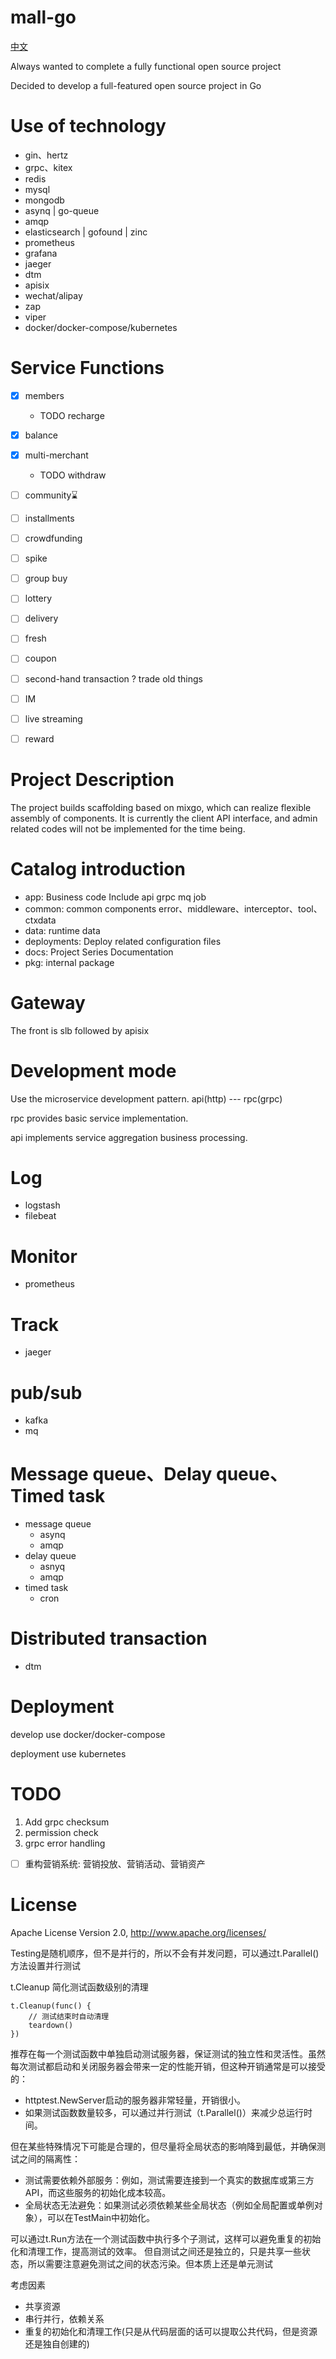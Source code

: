# mall-go

[中文](./README-cn.md)

Always wanted to complete a fully functional open source project

Decided to develop a full-featured open source project in Go

# Use of technology
- gin、hertz
- grpc、kitex
- redis
- mysql
- mongodb
- asynq | go-queue
- amqp
- elasticsearch | gofound | zinc
- prometheus
- grafana
- jaeger
- dtm
- apisix
- wechat/alipay
- zap
- viper
- docker/docker-compose/kubernetes

# Service Functions
- [x] members
  - TODO recharge
- [x] balance
- [x] multi-merchant
  - TODO withdraw
- [ ] community⌛
- [ ] installments
- [ ] crowdfunding
- [ ] spike
- [ ] group buy
- [ ] lottery
- [ ] delivery
- [ ] fresh
- [ ] coupon
- [ ] second-hand transaction ? trade old things
- [ ] IM
- [ ] live streaming
- [ ] reward



# Project Description

The project builds scaffolding based on mixgo, which can realize flexible assembly of components. It is currently the client API interface, and admin related codes will not be implemented for the time being.

# Catalog introduction

- app:  Business code Include  api grpc mq job
- common: common components error、middleware、interceptor、tool、ctxdata
- data: runtime data
- deployments: Deploy related configuration files
- docs: Project Series Documentation
- pkg: internal package

# Gateway

The front is slb followed by apisix

# Development mode

Use the microservice development pattern. api(http) --- rpc(grpc)

rpc provides basic service implementation.

api implements service aggregation business processing.


# Log

- logstash
- filebeat

# Monitor

- prometheus

# Track

- jaeger

# pub/sub

- kafka
- mq

# Message queue、Delay queue、Timed task

- message queue
  - asynq
  - amqp
- delay queue
  - asnyq
  - amqp
- timed task
  - cron

# Distributed transaction

- dtm

# Deployment

develop use docker/docker-compose

deployment use kubernetes


# TODO

1. Add grpc checksum
2. permission check
3. grpc error handling
-[ ] 重构营销系统: 营销投放、营销活动、营销资产


# License

Apache License Version 2.0, http://www.apache.org/licenses/

Testing是随机顺序，但不是并行的，所以不会有并发问题，可以通过t.Parallel()方法设置并行测试

t.Cleanup 简化测试函数级别的清理
```
t.Cleanup(func() {
    // 测试结束时自动清理
    teardown()
})
```
推荐在每一个测试函数中单独启动测试服务器，保证测试的独立性和灵活性。虽然每次测试都启动和关闭服务器会带来一定的性能开销，但这种开销通常是可以接受的：
- httptest.NewServer启动的服务器非常轻量，开销很小。
- 如果测试函数数量较多，可以通过并行测试（t.Parallel()）来减少总运行时间。

但在某些特殊情况下可能是合理的，但尽量将全局状态的影响降到最低，并确保测试之间的隔离性：
- 测试需要依赖外部服务：例如，测试需要连接到一个真实的数据库或第三方API，而这些服务的初始化成本较高。
- 全局状态无法避免：如果测试必须依赖某些全局状态（例如全局配置或单例对象），可以在TestMain中初始化。

可以通过t.Run方法在一个测试函数中执行多个子测试，这样可以避免重复的初始化和清理工作，提高测试的效率。
但自测试之间还是独立的，只是共享一些状态，所以需要注意避免测试之间的状态污染。但本质上还是单元测试

考虑因素
- 共享资源
- 串行并行，依赖关系
- 重复的初始化和清理工作(只是从代码层面的话可以提取公共代码，但是资源还是独自创建的)
